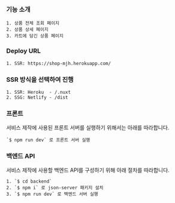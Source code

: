 ### 기능 소개
    1. 상품 전체 조회 페이지 
    2. 상품 상세 페이지
    3. 카트에 담긴 상품 페이지

### Deploy URL
    1. SSR: https://shop-mjh.herokuapp.com/

### SSR 방식을 선택하여 진행
    1. SSR: Heroku  - /.nuxt 
    2. SSG: Netlify - /dist

### 프론트
서비스 제작에 사용된 프론트 서버를 실행하기 위해서는 아래를 따라합니다.

    `$ npm run dev` 로 프론트 서버 실행

### 백엔드 API
서비스 제작에 사용할 백엔드 API를 구성하기 위해 아래 절차를 따라합니다.

    1. `$ cd backend`
    2. `$ npm i` 로 json-server 패키지 설치
    3. `$ npm run dev` 로 백엔드 서버 실행
